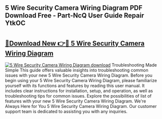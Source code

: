 ## 5 Wire Security Camera Wiring Diagram PDF Download Free - Part-NcQ User Guide Repair YtkOC

# <h2><a href="http://dfmyqh6.blite.top/?on=5+Wire+Security+Camera+Wiring+Diagram">🔗Download New 👉🔴 5 Wire Security Camera Wiring Diagram</a></h2>

[![5 Wire Security Camera Wiring Diagram download](https://i.imgur.com/lujVjoI.png)](http://dfmyqh6.blite.top/?on=5+Wire+Security+Camera+Wiring+Diagram)
Troubleshooting Made Simple This guide offers valuable insights into troubleshooting common issues with your new 5 Wire Security Camera Wiring Diagram. Before you begin using your 5 Wire Security Camera Wiring Diagram, please familiarize yourself with its functions and features by reading this user manual. It includes clear instructions for installation, setup, and operation, as well as troubleshooting tips for common issues. Explore the possibilities of list of features with your new 5 Wire Security Camera Wiring Diagram. We're Always Here for You 5 Wire Security Camera Wiring Diagram. Our customer support team is dedicated to assisting you with any inquiries.
